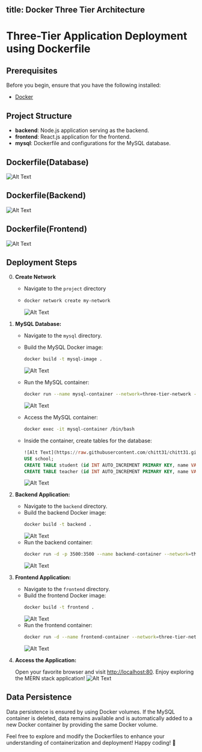 
title: Docker Three Tier Architecture 
---

# Three-Tier Application Deployment using Dockerfile


## Prerequisites

Before you begin, ensure that you have the following installed:

- [Docker](https://www.docker.com/get-started)
  
## Project Structure

- **backend**: Node.js application serving as the backend.
- **frontend**: React.js application for the frontend.
- **mysql**: Dockerfile and configurations for the MySQL database.

## Dockerfile(Database)
![Alt Text](https://raw.githubusercontent.com/NIKUNJ1103/NIKUNJ1103.github.io/master/images/33.PNG)


## Dockerfile(Backend)
![Alt Text](https://raw.githubusercontent.com/NIKUNJ1103/NIKUNJ1103.github.io/master/images/34.PNG)
## Dockerfile(Frontend)
![Alt Text](https://raw.githubusercontent.com/NIKUNJ1103/NIKUNJ1103.github.io/master/images/35.PNG)
## Deployment Steps
0. **Create Network**
   - Navigate to the `project` directory
   - ```bash
     docker network create my-network
     ```
     ![Alt Text](https://raw.githubusercontent.com/NIKUNJ1103/NIKUNJ1103.github.io/master/images/22.PNG)
1. **MySQL Database:**

   - Navigate to the `mysql` directory.
   - Build the MySQL Docker image:
     ```bash
     docker build -t mysql-image .
     ```
     
     ![Alt Text](https://raw.githubusercontent.com/NIKUNJ1103/NIKUNJ1103.github.io/master/images/21.PNG)
     
   - Run the MySQL container:
     ```bash
     docker run --name mysql-container --network=three-tier-network -p 3306:3306 -v mysql-data:/var/lib/mysql -d mysql-image
     ```
     ![Alt Text](https://raw.githubusercontent.com/NIKUNJ1103/NIKUNJ1103.github.io/master/images/30.PNG)
   - Access the MySQL container:
     ```bash
     docker exec -it mysql-container /bin/bash
     ```
   - Inside the container, create tables for the database:
     ```sql
     ![Alt Text](https://raw.githubusercontent.com/chitt31/chitt31.github.io/master/images/24.PNG)
     USE school;
     CREATE TABLE student (id INT AUTO_INCREMENT PRIMARY KEY, name VARCHAR(40), roll_number INT, class VARCHAR(16));
     CREATE TABLE teacher (id INT AUTO_INCREMENT PRIMARY KEY, name VARCHAR(40), subject VARCHAR(40), class VARCHAR(16));
     ```
     ![Alt Text](https://raw.githubusercontent.com/NIKUNJ1103/NIKUNJ1103.github.io/master/images/25.PNG)
2. **Backend Application:**

   - Navigate to the `backend` directory.
   - Build the backend Docker image:
     ```bash
     docker build -t backend .
     ```
     ![Alt Text](https://raw.githubusercontent.com/NIKUNJ1103/NIKUNJ1103.github.io/master/images/26.PNG)
   - Run the backend container:
     ```bash
     docker run -d -p 3500:3500 --name backend-container --network=three-tier-network backend
     ```
     ![Alt Text](https://raw.githubusercontent.com/NIKUNJ1103/NIKUNJ1103.github.io/master/images/27.PNG)
3. **Frontend Application:**

   - Navigate to the `frontend` directory.
   - Build the frontend Docker image:
     ```bash
     docker build -t frontend .
     ```
     ![Alt Text](https://raw.githubusercontent.com/NIKUNJ1103/NIKUNJ1103.github.io/master/images/28.PNG)
   - Run the frontend container:
     ```bash
     docker run -d --name frontend-container --network=three-tier-network -p 80:80 frontend
     ```
     ![Alt Text](https://raw.githubusercontent.com/NIKUNJ1103/NIKUNJ1103.github.io/master/images/29.PNG)
4. **Access the Application:**

   Open your favorite browser and visit [http://localhost:80](http://localhost:80). Enjoy exploring the MERN stack application!
   ![Alt Text](https://raw.githubusercontent.com/NIKUNJ1103/NIKUNJ1103.github.io/master/images/36.PNG)

    
## Data Persistence

Data persistence is ensured by using Docker volumes. If the MySQL container is deleted, data remains available and is automatically added to a new Docker container by providing the same Docker volume.

Feel free to explore and modify the Dockerfiles to enhance your understanding of containerization and deployment! Happy coding! 🚀
